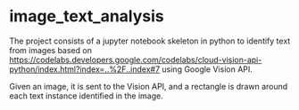 # image_text_analysis
The project consists of a jupyter notebook skeleton in python to identify text from images based on https://codelabs.developers.google.com/codelabs/cloud-vision-api-python/index.html?index=..%2F..index#7 using Google Vision API. 

Given an image, it is sent to the Vision API, and a rectangle is drawn around each text instance identified in the image. 
